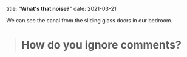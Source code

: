 title: "**What's that noise?**"
date: 2021-03-21


We can see the canal from the sliding glass doors in our bedroom.

> # How do you ignore comments?
